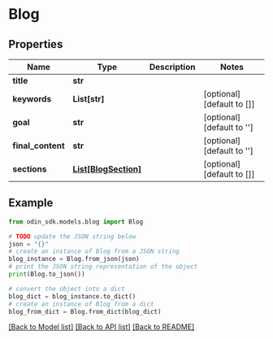 # Blog


## Properties

Name | Type | Description | Notes
------------ | ------------- | ------------- | -------------
**title** | **str** |  | 
**keywords** | **List[str]** |  | [optional] [default to []]
**goal** | **str** |  | [optional] [default to '']
**final_content** | **str** |  | [optional] [default to '']
**sections** | [**List[BlogSection]**](BlogSection.md) |  | [optional] [default to []]

## Example

```python
from odin_sdk.models.blog import Blog

# TODO update the JSON string below
json = "{}"
# create an instance of Blog from a JSON string
blog_instance = Blog.from_json(json)
# print the JSON string representation of the object
print(Blog.to_json())

# convert the object into a dict
blog_dict = blog_instance.to_dict()
# create an instance of Blog from a dict
blog_from_dict = Blog.from_dict(blog_dict)
```
[[Back to Model list]](../README.md#documentation-for-models) [[Back to API list]](../README.md#documentation-for-api-endpoints) [[Back to README]](../README.md)


